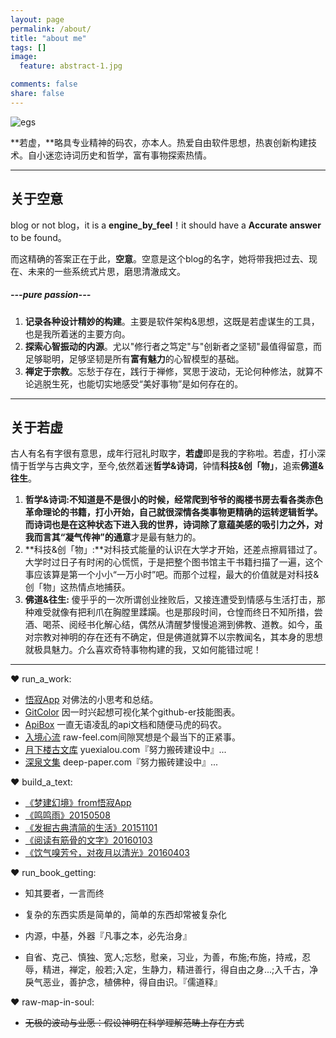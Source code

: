 ```yaml
---
layout: page
permalink: /about/
title: "about me"
tags: []
image:
  feature: abstract-1.jpg 

comments: false
share: false
---
```


![egs](http://b-egs-studio-images.oss-cn-shenzhen.aliyuncs.com/mw_cartoon_head.png)

**若虚，**略具专业精神的码农，亦本人。热爱自由软件思想，热衷创新构建技术。自小迷恋诗词历史和哲学，富有事物探索热情。

---

## 关于空意
blog or not blog，it is a **engine_by_feel**！it should have a **Accurate answer** to be found。

而这精确的答案正在于此，**空意**。空意是这个blog的名字，她将带我把过去、现在、未来的一些系统式片思，磨思清澈成文。

##### ---pure passion---

1. **记录各种设计精妙的构建**。主要是软件架构&思想，这既是若虚谋生的工具，也是我所着迷的主要方向。
2. **探索心智振动的内源**。尤以"修行者之笃定"与"创新者之坚韧"最值得留意，而足够聪明，足够坚韧是所有**富有魅力**的心智模型的基础。
3. **禅定于宗教**。忘愁于存在，践行于禅修，冥思于波动，无论何种修法，就算不论逃脱生死，也能切实地感受“美好事物”是如何存在的。

---


## 关于若虚

古人有名有字很有意思，成年行冠礼时取字，**若虚**即是我的字称啦。若虚，打小深情于哲学与古典文字，至今,依然着迷**哲学&诗词**，钟情**科技&创「物」**，追索**佛道&往生**。

1. **哲学&诗词:**不知道是不是很小的时候，经常爬到爷爷的阁楼书房去看各类赤色革命理论的书籍，打小开始，自己就很深情各类事物更精确的运转逻辑哲学。而诗词也是在这种状态下进入我的世界，诗词除了意蕴美感的吸引力之外，对我而言其“凝气传神”的**通意**才是最有魅力的。
2. **科技&创「物」:**对科技式能量的认识在大学才开始，还差点擦肩错过了。大学时过日子有时闲的心慌慌，于是把整个图书馆主干书籍扫描了一遍，这个事应该算是第一个小小“一万小时”吧。而那个过程，最大的价值就是对科技&创「物」这热情点地捕获。
3. **佛道&往生:** 傻乎乎的一次所谓创业挫败后，又接连遭受到情感与生活打击，那种难受就像有把利爪在胸膛里蹂躏。也是那段时间，仓惶而终日不知所措，尝酒、喝茶、阅经书化解心结，偶然从清醒梦慢慢追溯到佛教、道教。如今，虽对宗教对神明的存在还有不确定，但是佛道就算不以宗教闻名，其本身的思想就极具魅力。介么喜欢奇特事物构建的我，又如何能错过呢！

---

❤ run_a_work:


* <a href="http://www.egs-studio.com/wujiApp/" target="_blank">悟寂App</a> 对佛法的小思考和总结。
* <a href="http://www.egs-studio.com/GitColor/" target="_blank">GitColor</a> 因一时兴起想可视化某个github-er技能图表。
* <a href="http://www.egs-studio.com/ApiBox/" target="_blank">ApiBox</a>  一直无语凌乱的api文档和随便马虎的码农。
* <a href="http://www.yuexialou.com/raw-feel/" target="_blank">入境心流</a>  raw-feel.com间隙冥想是个最当下的正紧事。
* <a href="http://www.yuexialou.com/" target="_blank">月下楼古文库</a> yuexialou.com『努力搬砖建设中』...
* <a href="http://www.deep-paper.com" target="_blank">深泉文集</a> deep-paper.com『努力搬砖建设中』...


❤ build_a_text:

* <a href="http://www.ruoxu.me/meng-jian-huan-jing" target="_blank">《梦建幻境》from悟寂App</a>
* <a href="http://www.yuexialou.com/ruoxu-mmg/" target="_blank">《鸣鸣雨》20150508</a>  
* <a href="http://www.ruoxu.me/fa-jue-qing-jian-sheng-huo" target="_blank">《发掘古典清简的生活》20151101</a>  
* <a href="http://www.ruoxu.me/yue-du-you-jin-gu-de-wen-zi" target="_blank">《阅读有筋骨的文字》20160103</a>  
* <a href="http://www.ruoxu.me//qi-ji-guang" target="_blank">《饮气嗅芳兮，对夜月以清光》20160403</a> 

❤ run_book_getting:

* 知其要者，一言而终

* 复杂的东西实质是简单的，简单的东西却常被复杂化

* 内源，中基，外器『凡事之本，必先治身』

* 自省、克己、慎独、宽人;忘愁，慰亲，习业，为善，布施;布施，持戒，忍辱，精进，禅定，般若;入定，生静力，精进善行，得自由之身...;入千古，净戾气恶业，善护念，植佛种，得自由识。『儒道释』

❤ raw-map-in-soul:

*  ~~无极的波动与业愿：假设神明在科学理解范畴上存在方式~~





















